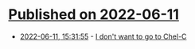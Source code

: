# [Published on 2022-06-11](index.md)

* [2022-06-11, 15:31:55](https://news.ycombinator.com/item?id=31705239) - [I don't want to go to Chel-C](https://applied-langua.ge/posts/i-dont-want-to-go-to-chel-c.html)
